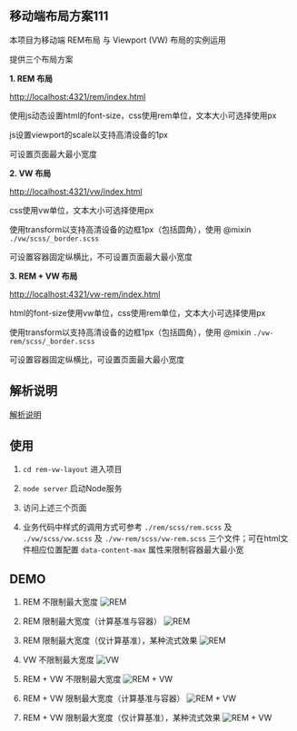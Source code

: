 
## 移动端布局方案111

本项目为移动端 REM布局 与 Viewport (VW) 布局的实例运用

提供三个布局方案

**1. REM 布局** 

[http://localhost:4321/rem/index.html](http://localhost:4321/rem/index.html)

使用js动态设置html的font-size，css使用rem单位，文本大小可选择使用px

js设置viewport的scale以支持高清设备的1px

可设置页面最大最小宽度

**2. VW 布局**

[http://localhost:4321/vw/index.html](http://localhost:4321/vw/index.html)

css使用vw单位，文本大小可选择使用px

使用transform以支持高清设备的边框1px（包括圆角），使用 @mixin `./vw/scss/_border.scss`

可设置容器固定纵横比，不可设置页面最大最小宽度

**3. REM + VW 布局**

[http://localhost:4321/vw-rem/index.html](http://localhost:4321/vw-rem/index.html)

html的font-size使用vw单位，css使用rem单位，文本大小可选择使用px

使用transform以支持高清设备的边框1px（包括圆角），使用 @mixin `./vw-rem/scss/_border.scss`

可设置容器固定纵横比，可设置页面最大最小宽度


## 解析说明 

[解析说明](https://www.cnblogs.com/imwtr/p/9648233.html)


## 使用
1. `cd rem-vw-layout` 进入项目
2. `node server` 启动Node服务
3. 访问上述三个页面

4. 业务代码中样式的调用方式可参考 `./rem/scss/rem.scss` 及  `./vw/scss/vw.scss` 及 `./vw-rem/scss/vw-rem.scss` 三个文件；可在html文件相应位置配置 `data-content-max` 属性来限制容器最大最小宽


## DEMO 
1. REM 不限制最大宽度
![REM](./gif/rem.gif)

2. REM 限制最大宽度（计算基准与容器）
![REM](./gif/rem-max.gif)

3. REM 限制最大宽度（仅计算基准），某种流式效果
![REM](./gif/rem-flow.gif)

4. VW 不限制最大宽度
![VW](./gif/vw.gif)

5. REM + VW 不限制最大宽度
![REM + VW](./gif/rem-vw.gif)

6. REM + VW 限制最大宽度（计算基准与容器）
![REM + VW](./gif/rem-vw-max.gif)

7. REM + VW 限制最大宽度（仅计算基准），某种流式效果
![REM + VW](./gif/rem-vw-flow.gif)

